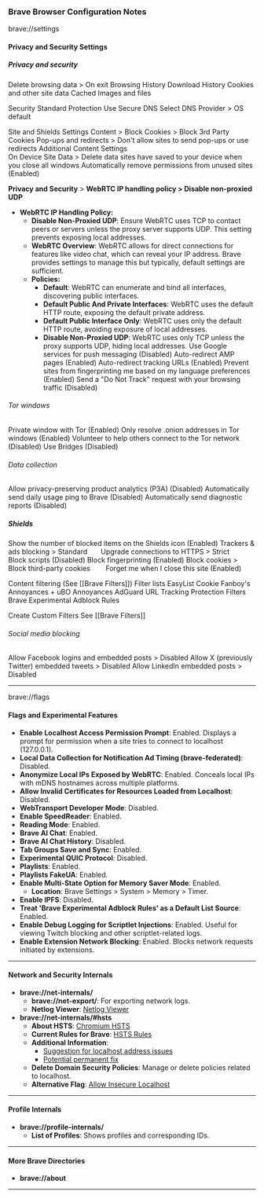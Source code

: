 ### Brave Browser Configuration Notes

brave://settings
#### Privacy and Security Settings
##### Privacy and security
Delete browsing data > On exit
	Browsing History
	Download History
	Cookies and other site data
	Cached Images and files

Security
	Standard Protection
	Use Secure DNS
	Select DNS Provider > OS default
	
Site and Shields Settings
	Content >
		Block Cookies > Block 3rd Party Cookies
		Pop-ups and redirects > Don't allow sites to send pop-ups or use redirects
	Additional Content Settings  
		On Device Site Data > Delete data sites have saved to your device when you close all windows
	Automatically remove permissions from unused sites (Enabled)

**Privacy and Security** > **WebRTC IP handling policy > Disable non-proxied UDP**
- **WebRTC IP Handling Policy:**
  - **Disable Non-Proxied UDP**: Ensure WebRTC uses TCP to contact peers or servers unless the proxy server supports UDP. This setting prevents exposing local addresses.
  - **WebRTC Overview**: WebRTC allows for direct connections for features like video chat, which can reveal your IP address. Brave provides settings to manage this but typically, default settings are sufficient.
  - **Policies:**
    - **Default**: WebRTC can enumerate and bind all interfaces, discovering public interfaces.
    - **Default Public And Private Interfaces**: WebRTC uses the default HTTP route, exposing the default private address.
    - **Default Public Interface Only**: WebRTC uses only the default HTTP route, avoiding exposure of local addresses.
    - **Disable Non-Proxied UDP**: WebRTC uses only TCP unless the proxy supports UDP, hiding local addresses.
Use Google services for push messaging (Disabled)
Auto-redirect AMP pages (Enabled)
Auto-redirect tracking URLs (Enabled)
Prevent sites from fingerprinting me based on my language preferences (Enabled)
Send a "Do Not Track" request with your browsing traffic (Disabled)
###### Tor windows
Private window with Tor (Enabled)
Only resolve .onion addresses in Tor windows (Enabled)
Volunteer to help others connect to the Tor network (Disabled)
Use Bridges (Disabled)
###### Data collection
Allow privacy-preserving product analytics (P3A) (Disabled)
Automatically send daily usage ping to Brave (Disabled)
Automatically send diagnostic reports (Disabled)

##### Shields 
Show the number of blocked items on the Shields icon (Enabled)
Trackers & ads blocking > Standard      
Upgrade connections to HTTPS > Strict      
Block scripts (Disabled)
Block fingerprinting (Enabled)
Block cookies > Block third-party cookies       
Forget me when I close this site (Enabled)

Content filtering (See [[Brave Filters]])
Filter lists
	EasyList Cookie
	Fanboy's Annoyances + uBO Annoyances
	AdGuard URL Tracking Protection Filters
	Brave Experimental Adblock Rules

Create Custom Filters 
	See [[Brave Filters]]
###### Social media blocking
Allow Facebook logins and embedded posts > Disabled
Allow X (previously Twitter) embedded tweets > Disabled
Allow LinkedIn embedded posts > Disabled

---

brave://flags
#### Flags and Experimental Features
- **Enable Localhost Access Permission Prompt**: Enabled. Displays a prompt for permission when a site tries to connect to localhost (127.0.0.1).
- **Local Data Collection for Notification Ad Timing (brave-federated)**: Disabled.
- **Anonymize Local IPs Exposed by WebRTC**: Enabled. Conceals local IPs with mDNS hostnames across multiple platforms.
- **Allow Invalid Certificates for Resources Loaded from Localhost**: Disabled.
- **WebTransport Developer Mode**: Disabled.
- **Enable SpeedReader**: Enabled.
- **Reading Mode**: Enabled.
- **Brave AI Chat**: Enabled.
- **Brave AI Chat History**: Disabled.
- **Tab Groups Save and Sync**: Enabled.
- **Experimental QUIC Protocol**: Disabled.
- **Playlists**: Enabled.
- **Playlists FakeUA**: Enabled.
- **Enable Multi-State Option for Memory Saver Mode**: Enabled.
  - **Location**: Brave Settings > System > Memory > Timer.
- **Enable IPFS**: Disabled.
- **Treat 'Brave Experimental Adblock Rules' as a Default List Source**: Enabled.
- **Enable Debug Logging for Scriptlet Injections**: Enabled. Useful for viewing Twitch blocking and other scriptlet-related logs.
- **Enable Extension Network Blocking**: Enabled. Blocks network requests initiated by extensions.

---

#### Network and Security Internals
- **brave://net-internals/**
  - **brave://net-export/**: For exporting network logs.
  - **Netlog Viewer**: [Netlog Viewer](https://netlog-viewer.appspot.com/#import)
- **brave://net-internals/#hsts**
  - **About HSTS**: [Chromium HSTS](https://www.chromium.org/hsts/)
  - **Current Rules for Brave**: [HSTS Rules](https://source.chromium.org/chromium/chromium/src/+/main:net/http/transport_security_state_static.json)
  - **Additional Information**:
    - [Suggestion for localhost address issues](https://community.brave.com/t/cannot-use-http-localhost-8080/184736/6)
    - [Potential permanent fix](https://stackoverflow.com/questions/38968510/how-to-permanently-exclude-localhost-from-hsts-list-in-google-chrome)
  - **Delete Domain Security Policies**: Manage or delete policies related to localhost.
  - **Alternative Flag**: [Allow Insecure Localhost](chrome://flags/#allow-insecure-localhost)

---

#### Profile Internals
- **brave://profile-internals/**
  - **List of Profiles**: Shows profiles and corresponding IDs.

---
#### More Brave Directories
* **brave://about**

---

